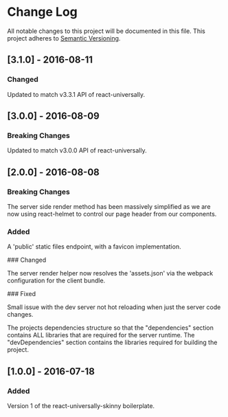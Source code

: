 # Change Log
All notable changes to this project will be documented in this file.
This project adheres to [Semantic Versioning](http://semver.org/).

## [3.1.0] - 2016-08-11

### Changed

Updated to match v3.3.1 API of react-universally.

## [3.0.0] - 2016-08-09

### Breaking Changes

Updated to match v3.0.0 API of react-universally.

## [2.0.0] - 2016-08-08

### Breaking Changes

The server side render method has been massively simplified as we are now using
react-helmet to control our page header from our components.

### Added

A 'public' static files endpoint, with a favicon implementation.

### Changed

The server render helper now resolves the 'assets.json' via the webpack configuration for the client bundle.

### Fixed

Small issue with the dev server not hot reloading when just the server code changes.

The projects dependencies structure so that the "dependencies" section contains ALL libraries that are required for the server runtime.  The "devDependencies" section contains the libraries required for building the project.

## [1.0.0] - 2016-07-18

### Added

Version 1 of the react-universally-skinny boilerplate.
